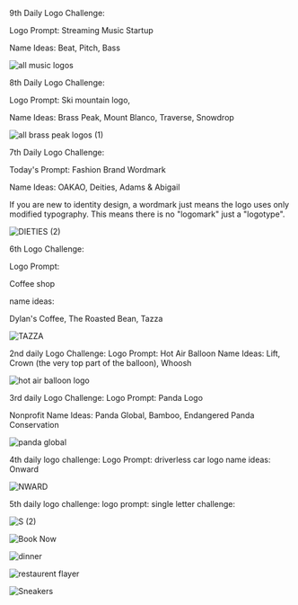 9th Daily Logo Challenge:

Logo Prompt:
Streaming Music Startup

Name Ideas:
Beat, Pitch, Bass

![all music logos](https://github.com/Sofia-Aamir/Graphic-Designs/assets/129897330/b3cd6b53-1840-42d4-b39f-29db41266b80)

8th Daily Logo Challenge:

Logo Prompt:
Ski mountain logo,

Name Ideas:
Brass Peak, Mount Blanco, Traverse, Snowdrop  

![all brass peak logos (1)](https://github.com/Sofia-Aamir/Graphic-Designs/assets/129897330/2fb05da5-fec7-45b5-99e7-1f4ae79a0577)

7th Daily Logo Challenge:

Today's Prompt: Fashion Brand Wordmark

Name Ideas: OAKAO, Deities, Adams & Abigail

If you are new to identity design, a wordmark just means the logo uses only modified typography. This means there is no "logomark" just a "logotype".

![DIETIES (2)](https://github.com/Sofia-Aamir/Graphic-Designs/assets/129897330/c2664e11-f2ad-48f8-933c-eb5773cdbd6f)

6th Logo Challenge:

Logo Prompt:

Coffee shop

name ideas:

Dylan's Coffee, The Roasted Bean, Tazza

![TAZZA](https://github.com/Sofia-Aamir/Graphic-Designs/assets/129897330/feff863e-3aa4-43a6-b1d9-35d00937235a)

2nd daily Logo Challenge:
Logo Prompt:
Hot Air Balloon
Name Ideas:
Lift, Crown (the very top part of the balloon), Whoosh

![hot air balloon logo](https://github.com/Sofia-Aamir/Graphic-Designs/assets/129897330/b1bc12bf-22eb-4927-a978-55539fd2a07e)

3rd daily Logo Challenge:
Logo Prompt:
Panda Logo

Nonprofit Name Ideas:
Panda Global, Bamboo, Endangered Panda Conservation 

![panda global](https://github.com/Sofia-Aamir/Graphic-Designs/assets/129897330/2b522085-536f-4a64-afd6-9eb5db30bb0d)

4th daily logo challenge:
Logo Prompt:
driverless car logo
name ideas:
Onward

![NWARD](https://github.com/Sofia-Aamir/Graphic-Designs/assets/129897330/a516e52f-cf5d-4233-b8b5-de8b20e8ab12)

5th daily logo challenge:
logo prompt:
single letter challenge:

![S (2)](https://github.com/Sofia-Aamir/Graphic-Designs/assets/129897330/b65f3786-4c8b-45e8-bcd4-11d62372c40c)

![Book Now](https://github.com/Sofia-Aamir/Graphic-Designs/assets/129897330/bcdf7543-e543-4440-8688-ef52488927fd)

![dinner](https://github.com/Sofia-Aamir/Graphic-Designs/assets/129897330/4a8e19cd-9e6c-456d-92fd-9d459103ccf8)

![restaurent flayer](https://github.com/Sofia-Aamir/Graphic-Designs/assets/129897330/550eb596-6004-49a2-bd95-f6fab94a3880)

![Sneakers](https://github.com/Sofia-Aamir/Graphic-Designs/assets/129897330/aeb1370e-172e-4cb6-bc03-3f08098d8f8a)


